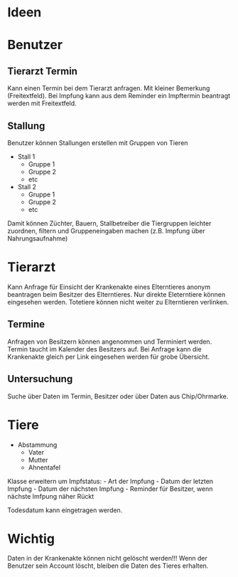 # Ideen

# Benutzer

## Tierarzt Termin

Kann einen Termin bei dem Tierarzt anfragen. Mit kleiner Bemerkung (Freitextfeld).
Bei Impfung kann aus dem Reminder ein Impftermin beantragt werden mit Freitextfeld.

## Stallung

Benutzer können Stallungen erstellen mit Gruppen von Tieren

- Stall 1
  - Gruppe 1
  - Gruppe 2
  - etc
- Stall 2
  - Gruppe 1
  - Gruppe 2
  - etc

Damit können Züchter, Bauern, Stallbetreiber die Tiergruppen leichter zuordnen, filtern
und Gruppeneingaben machen (z.B. Impfung über Nahrungsaufnahme)

# Tierarzt

Kann Anfrage für Einsicht der Krankenakte eines Elterntieres anonym beantragen beim Besitzer des
Elterntieres. Nur direkte Eleterntiere können eingesehen werden. Totetiere können nicht weiter
zu Elterntieren verlinken.

## Termine

Anfragen von Besitzern können angenommen und Terminiert werden. Termin taucht im Kalender des
Besitzers auf. Bei Anfrage kann die Krankenakte gleich per Link eingesehen werden für grobe
Übersicht.

## Untersuchung

Suche über Daten im Termin, Besitzer oder über Daten aus Chip/Ohrmarke.

# Tiere

- Abstammung
  - Vater
  - Mutter
  - Ahnentafel

Klasse erweitern um Impfstatus: - Art der Impfung - Datum der letzten Impfung - Datum der nächsten Impfung - Reminder für Besitzer, wenn nächste Imfpung näher Rückt

Todesdatum kann eingetragen werden.

# Wichtig

Daten in der Krankenakte können nicht gelöscht werden!!!
Wenn der Benutzer sein Account löscht, bleiben die Daten des Tieres erhalten.
